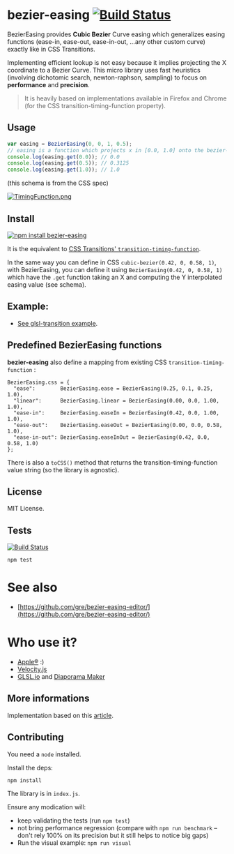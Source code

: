 bezier-easing [![Build Status](https://travis-ci.org/gre/bezier-easing.png)](https://travis-ci.org/gre/bezier-easing)
===

BezierEasing provides **Cubic Bezier** Curve easing which generalizes easing functions (ease-in, ease-out, ease-in-out, ...any other custom curve) exactly like in CSS Transitions.

Implementing efficient lookup is not easy because it implies projecting
the X coordinate to a Bezier Curve.
This micro library uses fast heuristics (involving dichotomic search, newton-raphson, sampling) to focus on **performance** and **precision**.

> It is heavily based on implementations available in Firefox and Chrome (for the CSS transition-timing-function property).

Usage
-------

```javascript
var easing = BezierEasing(0, 0, 1, 0.5);
// easing is a function which projects x in [0.0, 1.0] onto the bezier-curve defined by the 4 points (see schema below).
console.log(easing.get(0.0)); // 0.0
console.log(easing.get(0.5)); // 0.3125
console.log(easing.get(1.0)); // 1.0
```

(this schema is from the CSS spec)

[![TimingFunction.png](http://www.w3.org/TR/css3-transitions/TimingFunction.png)](http://www.w3.org/TR/css3-transitions/#transition-timing-function-property)

Install
-------

[![npm install bezier-easing](https://nodei.co/npm/bezier-easing.png)](http://npmjs.org/package/bezier-easing)

It is the equivalent to [CSS Transitions' `transition-timing-function`](http://www.w3.org/TR/css3-transitions/#transition-timing-function-property).


In the same way you can define in CSS `cubic-bezier(0.42, 0, 0.58, 1)`,
with BezierEasing, you can define it using `BezierEasing(0.42, 0, 0.58, 1)` which have the `.get` function taking an X and computing the Y interpolated easing value (see schema).


Example:
-------

* [See glsl-transition example](http://greweb.me/glsl-transition/).

Predefined BezierEasing functions
---

**bezier-easing** also define a mapping from existing CSS `transition-timing-function` :

```javscript
BezierEasing.css = {
  "ease":        BezierEasing.ease = BezierEasing(0.25, 0.1, 0.25, 1.0),
  "linear":      BezierEasing.linear = BezierEasing(0.00, 0.0, 1.00, 1.0),
  "ease-in":     BezierEasing.easeIn = BezierEasing(0.42, 0.0, 1.00, 1.0),
  "ease-out":    BezierEasing.easeOut = BezierEasing(0.00, 0.0, 0.58, 1.0),
  "ease-in-out": BezierEasing.easeInOut = BezierEasing(0.42, 0.0, 0.58, 1.0)
};
```

There is also a `toCSS()` method that returns the transition-timing-function value string (so the library is agnostic).

License
-------

MIT License.

Tests
---

[![Build Status](https://travis-ci.org/gre/bezier-easing.png)](https://travis-ci.org/gre/bezier-easing)

```
npm test
```

See also
===

- [https://github.com/gre/bezier-easing-editor/](https://github.com/gre/bezier-easing-editor/)

Who use it?
===

- [Apple®](http://images.apple.com/v/mac-pro/home/b/scripts/overview.js) :)
- [Velocity.js](https://github.com/julianshapiro/velocity)
- [GLSL.io](http://glsl.io/) and [Diaporama Maker](https://github.com/gre/diaporama-maker)

More informations
-----------------

Implementation based on this [article](http://greweb.me/2012/02/bezier-curve-based-easing-functions-from-concept-to-implementation/).

Contributing
------------

You need a `node` installed.

Install the deps:

```
npm install
```

The library is in `index.js`.

Ensure any modication will:
- keep validating the tests (run `npm test`)
- not bring performance regression (compare with `npm run benchmark` – don't rely 100% on its precision but it still helps to notice big gaps)
- Run the visual example: `npm run visual`
